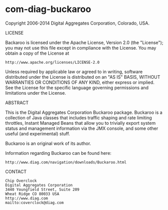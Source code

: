 com-diag-buckaroo
=================

Copyright 2006-2014 Digital Aggregates Corporation, Colorado, USA.

LICENSE

Backaroo is licensed under the Apache License, Version 2.0 (the "License"); you
may not use this file except in compliance with the License. You may obtain a
copy of the License at

    http://www.apache.org/licenses/LICENSE-2.0

Unless required by applicable law or agreed to in writing, software distributed
under the License is distributed on an "AS IS" BASIS, WITHOUT WARRANTIES OR
CONDITIONS OF ANY KIND, either express or implied. See the License for the
specific language governing permissions and limitations under the License.

ABSTRACT

This is the Digital Aggregates Corporation Buckaroo package. Buckaroo is a
collection of Java classes that includes traffic shaping and rate limiting
throttles, Instant Managed Beans that allow you to trivially export system
status and management information via the JMX console, and some other useful
(and experimental) stuff.

Buckaroo is an original work of its author.

Information regarding Buckaroo can be found here:

    http://www.diag.com/navigation/downloads/Buckaroo.html

CONTACT

    Chip Overclock
    Digital Aggregates Corporation
    3440 Youngfield Street, Suite 209
    Wheat Ridge CO 80033 USA
    http://www.diag.com
    mailto:coverclock@diag.com
